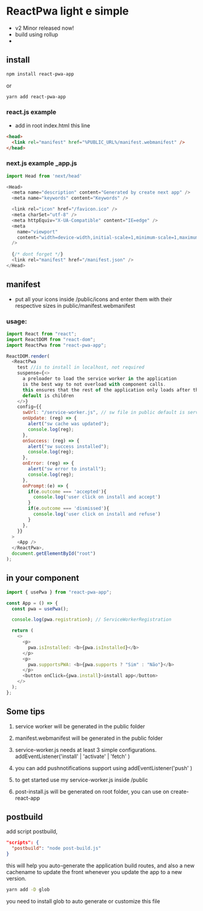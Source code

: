# ReactPwa light e simple
- v2 Minor released now!
- build using rollup
- 
## install
```bash
npm install react-pwa-app
``` 
or

```bash
yarn add react-pwa-app
``` 

### react.js example
- add in root index.html this line

```html
<head>
  <link rel="manifest" href="%PUBLIC_URL%/manifest.webmanifest" />
</head>
```
### next.js example _app.js

```js
import Head from 'next/head'

<Head>
  <meta name="description" content="Generated by create next app" />
  <meta name="keywords" content="Keywords" />

  <link rel="icon" href="/favicon.ico" />
  <meta charSet="utf-8" />
  <meta httpEquiv="X-UA-Compatible" content="IE=edge" />
  <meta
    name="viewport"
    content="width=device-width,initial-scale=1,minimum-scale=1,maximum-scale=1,user-scalable=no"
  />
  
  {/* dont forget */}
  <link rel="manifest" href="/manifest.json" />
</Head>
```

## manifest

- put all your icons inside /public/icons and enter them with their respective sizes in public/manifest.webmanifest

### usage:

```js
import React from "react";
import ReactDOM from "react-dom";
import ReactPwa from "react-pwa-app";

ReactDOM.render(
  <ReactPwa
    test //is to install in localhost, not required
    suspense={<>
      a preloader to load the service worker in the application 
      is the best way to not overload with component calls.
      this ensures that the rest of the application only loads after the sw is checked
      default is children
    </>}
    config={{
      swUrl: "/service-worker.js", // sw file in public default is service-worker.js
      onUpdate: (reg) => {
        alert("sw cache was updated");
        console.log(reg);
      },
      onSuccess: (reg) => {
        alert("sw success installed");
        console.log(reg);
      },
      onError: (reg) => {
        alert("sw error to install");
        console.log(reg);
      },
      onPrompt:(e) => {
        if(e.outcome === 'accepted'){
          console.log('user click on install and accept')
        }
        if(e.outcome === 'dismissed'){
          console.log('user click on install and refuse')
        }
      },
    }}
  >
    <App />
  </ReactPwa>,
  document.getElementById("root")
);
```

## in your component

```js
import { usePwa } from "react-pwa-app";

const App = () => {
  const pwa = usePwa();

  console.log(pwa.registration); // ServiceWorkerRegistration

  return (
    <>
      <p>
        pwa.isInstalled: <b>{pwa.isInstalled}</b>
      </p>
      <p>
        pwa.supportsPWA: <b>{pwa.supports ? "Sim" : "Não"}</b>
      </p>
      <button onClick={pwa.install}>install app</button>
    </>
  );
};
```

## Some tips

1.  service worker will be generated in the public folder

2.  manifest.webmanifest will be generated in the public folder

3.  service-worker.js needs at least 3 simple configurations. addEventListener('install' | 'activate' | 'fetch' )

4.  you can add pushnotifications support using addEventListener('push' )

5.  to get started use my service-worker.js inside /public

6.  post-install.js will be generated on root folder, you can use on create-react-app

## postbuild

add script postbuild,

```json
"scripts": {
  "postbuild": "node post-build.js"
}
```

this will help you auto-generate the application build routes, and also a new cachename to update the front whenever you update the app to a new version.

```bash
yarn add -D glob
```

you need to install glob to auto generate or customize this file